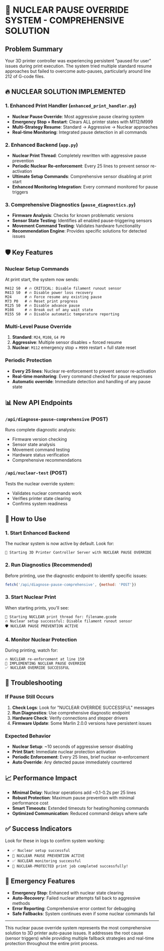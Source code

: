 # 🚀 NUCLEAR PAUSE OVERRIDE SYSTEM - COMPREHENSIVE SOLUTION

## Problem Summary
Your 3D printer controller was experiencing persistent "paused for user" issues during print execution. The system tried multiple standard resume approaches but failed to overcome auto-pauses, particularly around line 212 of G-code files.

## 🔥 NUCLEAR SOLUTION IMPLEMENTED

### 1. Enhanced Print Handler (`enhanced_print_handler.py`)
- **Nuclear Pause Override**: Most aggressive pause clearing system
- **Emergency Stop + Restart**: Clears ALL printer states with M112/M999
- **Multi-Strategy Resume**: Standard → Aggressive → Nuclear approaches
- **Real-time Monitoring**: Integrated pause detection in all commands

### 2. Enhanced Backend (`app.py`)
- **Nuclear Print Thread**: Completely rewritten with aggressive pause prevention
- **Periodic Nuclear Re-enforcement**: Every 25 lines to prevent sensor re-activation
- **Ultimate Setup Commands**: Comprehensive sensor disabling at print start
- **Enhanced Monitoring Integration**: Every command monitored for pause triggers

### 3. Comprehensive Diagnostics (`pause_diagnostics.py`)
- **Firmware Analysis**: Checks for known problematic versions
- **Sensor State Testing**: Identifies all enabled pause-triggering sensors
- **Movement Command Testing**: Validates hardware functionality
- **Recommendation Engine**: Provides specific solutions for detected issues

## 🛡️ Key Features

### Nuclear Setup Commands
At print start, the system now sends:
```
M412 S0  # 🔥 CRITICAL: Disable filament runout sensor
M413 S0  # 🔥 Disable power loss recovery
M24      # 🔥 Force resume any existing pause
M73 P0   # 🔥 Reset print progress
M125 S0  # 🔥 Disable advance pause
M108     # 🔥 Break out of any wait state
M155 S0  # 🔥 Disable automatic temperature reporting
```

### Multi-Level Pause Override
1. **Standard**: `M24`, `M108`, `G4 P0`
2. **Aggressive**: Multiple sensor disables + forced resume
3. **Nuclear**: `M112` emergency stop + `M999` restart + full state reset

### Periodic Protection
- **Every 25 lines**: Nuclear re-enforcement to prevent sensor re-activation
- **Real-time monitoring**: Every command checked for pause responses
- **Automatic override**: Immediate detection and handling of any pause state

## 📊 New API Endpoints

### `/api/diagnose-pause-comprehensive` (POST)
Runs complete diagnostic analysis:
- Firmware version checking
- Sensor state analysis
- Movement command testing
- Hardware status verification
- Comprehensive recommendations

### `/api/nuclear-test` (POST)
Tests the nuclear override system:
- Validates nuclear commands work
- Verifies printer state clearing
- Confirms system readiness

## 🚀 How to Use

### 1. Start Enhanced Backend
The nuclear system is now active by default. Look for:
```
🚀 Starting 3D Printer Controller Server with NUCLEAR PAUSE OVERRIDE
```

### 2. Run Diagnostics (Recommended)
Before printing, use the diagnostic endpoint to identify specific issues:
```javascript
fetch('/api/diagnose-pause-comprehensive', {method: 'POST'})
```

### 3. Start Nuclear Print
When starting prints, you'll see:
```
🚀 Starting NUCLEAR print thread for: filename.gcode
🔥 Nuclear setup successful: Disable filament runout sensor
🛡️ NUCLEAR PAUSE PREVENTION ACTIVE
```

### 4. Monitor Nuclear Protection
During printing, watch for:
```
🔥 NUCLEAR re-enforcement at line 150
🚨 IMPLEMENTING NUCLEAR PAUSE OVERRIDE
✅ NUCLEAR OVERRIDE SUCCESSFUL
```

## 🔧 Troubleshooting

### If Pause Still Occurs
1. **Check Logs**: Look for "NUCLEAR OVERRIDE SUCCESSFUL" messages
2. **Run Diagnostics**: Use comprehensive diagnostic endpoint
3. **Hardware Check**: Verify connections and stepper drivers
4. **Firmware Update**: Some Marlin 2.0.0 versions have persistent issues

### Expected Behavior
- **Nuclear Setup**: ~10 seconds of aggressive sensor disabling
- **Print Start**: Immediate nuclear protection activation  
- **Periodic Enforcement**: Every 25 lines, brief nuclear re-enforcement
- **Auto Override**: Any detected pause immediately countered

## 📈 Performance Impact
- **Minimal Delay**: Nuclear operations add ~0.1-0.2s per 25 lines
- **Robust Protection**: Maximum pause prevention with minimal performance cost
- **Smart Timeouts**: Extended timeouts for heating/homing commands
- **Optimized Communication**: Reduced command delays where safe

## ✅ Success Indicators
Look for these in logs to confirm system working:
- `✅ Nuclear setup successful`
- `🚀 NUCLEAR PAUSE PREVENTION ACTIVE`
- `✅ NUCLEAR monitoring successful`
- `🎉 NUCLEAR-PROTECTED print job completed successfully!`

## 🚨 Emergency Features
- **Emergency Stop**: Enhanced with nuclear state clearing
- **Auto-Recovery**: Failed nuclear attempts fall back to aggressive methods
- **Error Reporting**: Comprehensive error context for debugging
- **Safe Fallbacks**: System continues even if some nuclear commands fail

---

This nuclear pause override system represents the most comprehensive solution to 3D printer auto-pause issues. It addresses the root cause (sensor triggers) while providing multiple fallback strategies and real-time protection throughout the entire print process.
